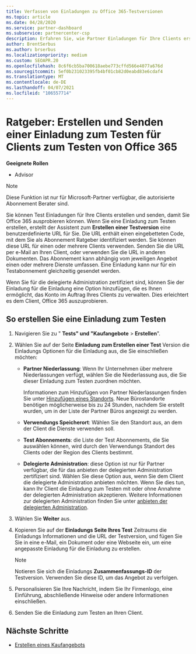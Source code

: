 ```yaml
---
title: Verfassen von Einladungen zu Office 365-Testversionen
ms.topic: article
ms.date: 04/28/2020
ms.service: partner-dashboard
ms.subservice: partnercenter-csp
description: Erfahren Sie, wie Partner Einladungen für Ihre Clients erstellen und senden können, um Office 365 zu testen. Partner sind ein autorisierter Abonnement Ratgeber.
author: BrentSerbus
ms.author: brserbus
ms.localizationpriority: medium
ms.custom: SEOAPR.20
ms.openlocfilehash: 8c6f6cb5ba700618aebe773cffd566e4077a676d
ms.sourcegitcommit: 5ef0b231023395fb4bf01cb82d0eabd83e6cdaf4
ms.translationtype: MT
ms.contentlocale: de-DE
ms.lasthandoff: 04/07/2021
ms.locfileid: "106557714"
---
```

# <a name="advisors-create-and-send-a-trial-invitation-for-clients-to-try-office-365"></a>Ratgeber: Erstellen und Senden einer Einladung zum Testen für Clients zum Testen von Office 365


**Geeignete Rollen**

- Advisor

> [!NOTE]
> Diese Funktion ist nur für Microsoft-Partner verfügbar, die autorisierte Abonnement Berater sind.

Sie können Test Einladungen für Ihre Clients erstellen und senden, damit Sie Office 365 ausprobieren können. Wenn Sie eine Einladung zum Testen erstellen, erstellt der Assistent zum **Erstellen einer Testversion** eine benutzerdefinierte URL für Sie. Die URL enthält einen eingebetteten Code, mit dem Sie als Abonnement Ratgeber identifiziert werden. Sie können diese URL für einen oder mehrere Clients verwenden. Senden Sie die URL per e-Mail an Ihren Client, oder verwenden Sie die URL in anderen Dokumenten. Das Abonnement kann abhängig vom jeweiligen Angebot einen oder mehrere Dienste umfassen. Eine Einladung kann nur für ein Testabonnement gleichzeitig gesendet werden.

Wenn Sie für die delegierte Administration zertifiziert sind, können Sie der Einladung für die Einladung eine Option hinzufügen, die es Ihnen ermöglicht, das Konto im Auftrag Ihres Clients zu verwalten. Dies erleichtert es dem Client, Office 365 auszuprobieren.

## <a name="to-create-a-trial-invitation"></a>So erstellen Sie eine Einladung zum Testen

1. Navigieren Sie zu " **Tests" und "Kaufangebote**  >  **Erstellen**".

2. Wählen Sie auf der Seite **Einladung zum Erstellen einer Test** Version die Einladungs Optionen für die Einladung aus, die Sie einschließen möchten:

    - **Partner Niederlassung**: Wenn Ihr Unternehmen über mehrere Niederlassungen verfügt, wählen Sie die Niederlassung aus, die Sie dieser Einladung zum Testen zuordnen möchten.

        Informationen zum Hinzufügen von Partner Niederlassungen finden Sie unter [Hinzufügen eines Standorts](manage-locations.md). Neue Bürostandorte benötigen möglicherweise bis zu 24 Stunden, nachdem Sie erstellt wurden, um in der Liste der Partner Büros angezeigt zu werden.

    - **Verwendungs Speicherort**: Wählen Sie den Standort aus, an dem der Client die Dienste verwenden soll.
    - **Test Abonnements**: die Liste der Test Abonnements, die Sie auswählen können, wird durch den Verwendungs Standort des Clients oder der Region des Clients bestimmt.
    - **Delegierte Administration**: diese Option ist nur für Partner verfügbar, die für das anbieten der delegierten Administration zertifiziert sind. Wählen Sie diese Option aus, wenn Sie dem Client die delegierte Administration anbieten möchten. Wenn Sie dies tun, kann Ihr Client die Einladung zum Testen mit oder ohne Annahme der delegierten Administration akzeptieren. Weitere Informationen zur delegierten Administration finden Sie unter [anbieten der delegierten Administration](customers-revoke-admin-privileges.md).

3. Wählen Sie **Weiter** aus.

4. Kopieren Sie auf der **Einladungs Seite Ihres Test** Zeitraums die Einladungs Informationen und die URL der Testversion, und fügen Sie Sie in eine e-Mail, ein Dokument oder eine Webseite ein, um eine angepasste Einladung für die Einladung zu erstellen.

    > [!NOTE]
    > Notieren Sie sich die Einladungs **Zusammenfassungs-ID** der Testversion. Verwenden Sie diese ID, um das Angebot zu verfolgen.

5. Personalisieren Sie Ihre Nachricht, indem Sie Ihr Firmenlogo, eine Einführung, abschließende Hinweise oder andere Informationen einschließen.

6. Senden Sie die Einladung zum Testen an Ihren Client.

## <a name="next-steps"></a>Nächste Schritte

- [Erstellen eines Kaufangebots](advisor-create-a-purchase-offer.md)
